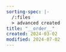 ```yaml
---
sorting-spec: |-
  /:files
  > advanced created
title: "__order__"
created: 2024-03-02
modified: 2024-07-02
---
```

